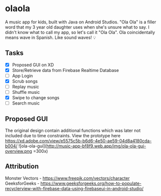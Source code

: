 # olaola
A music app for kids, built with Java on Android Studios. "Ola Ola" is a filler word that my 3 year old daughter uses when she's unsure what to say. I didn't know what to call my app, so let's call it "Ola Ola". Ola coincidentally means wave in Spanish. Like sound waves! 💡

## Tasks
- [x] Proposed GUI on XD
- [x] Store/Retrieve data from Firebase Realtime Database
- [ ] App Login 
- [x] Scrub songs 
- [ ] Replay music
- [ ] Shuffle music 
- [x] Swipe to change songs 
- [ ] Search music 

## Proposed GUI 
The original design contain additional functions which was later not included due to time constraints. View the prototype here https://xd.adobe.com/view/e5575c5b-b6d6-4e50-ae59-04d8a4180cda-b004/ 
![ola-ola-gui](http://music-app-bf8f9.web.app/img/ola-ola-gui-overview.png =300x)


## Attribution
Monster Vectors - https://www.freepik.com/vectors/character 
GeeksforGeeks - https://www.geeksforgeeks.org/how-to-populate-recyclerview-with-firebase-data-using-firebaseui-in-android-studio/
